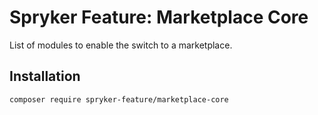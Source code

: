 # Spryker Feature: Marketplace Core

List of modules to enable the switch to a marketplace.

## Installation

```
composer require spryker-feature/marketplace-core
```
